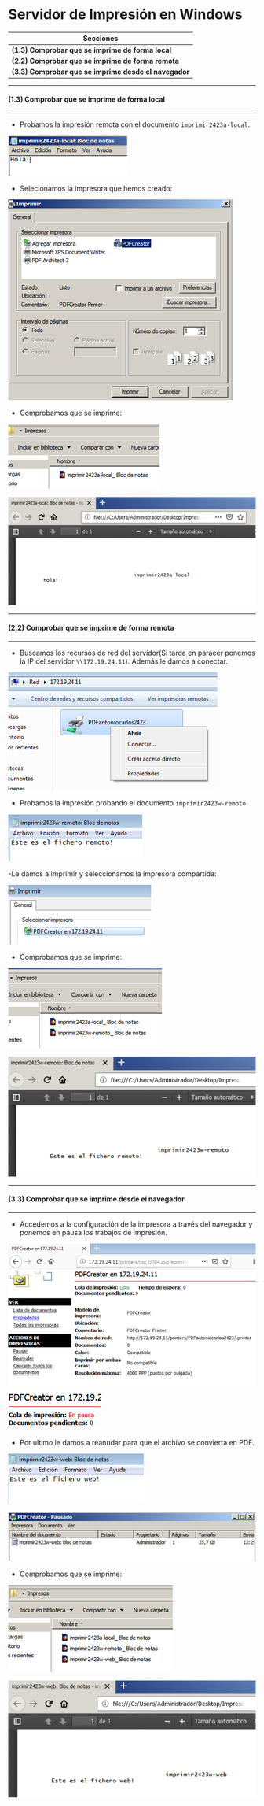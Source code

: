 # Servidor de Impresión en Windows

| Secciones |
|-----------|
| **(1.3) Comprobar que se imprime de forma local** |
| **(2.2) Comprobar que se imprime de forma remota** |
| **(3.3) Comprobar que se imprime desde el navegador** |

---

#### (1.3) Comprobar que se imprime de forma local

---
- Probamos la impresión remota con el documento `imprimir2423a-local`.

![comprobar1.3](img/1.png)

- Selecionamos la impresora que hemos creado:

![comprobar1.3](img/2.png)

- Comprobamos que se imprime:

![comprobar1.3](img/3.png)

![comprobar1.3](img/4.png)

---

#### (2.2) Comprobar que se imprime de forma remota

---
- Buscamos los recursos de red del servidor(Si tarda en paracer ponemos la IP del servidor `\\172.19.24.11`). Además le damos a conectar.

![comprobar2.2](img/5.png)

- Probamos la impresión probando el documento `imprimir2423w-remoto`

![comprobar2.2](img/6.png)

-Le damos a imprimir y seleccionamos la impresora compartida:

![comprobar2.2](img/7.png)

- Comprobamos que se imprime:

![comprobar2.2](img/8.png)

![comprobar2.2](img/9.png)

---

#### (3.3) Comprobar que se imprime desde el navegador

---
- Accedemos a la configuración de la impresora a través del navegador y ponemos en pausa los trabajos de impresión.

![comprobar3.3](img/10.png)

![comprobar3.3](img/11.png)

- Por ultimo le damos a reanudar para que el archivo se convierta en PDF.

![comprobar3.3](img/12.png)

![comprobar3.3](img/13.png)

- Comprobamos que se imprime:

![comprobar3.3](img/14.png)

![comprobar3.3](img/15.png)
